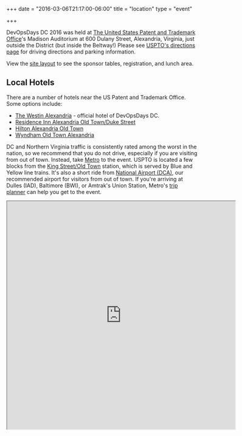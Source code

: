 +++
date = "2016-03-06T21:17:00-06:00"
title = "location"
type = "event"

+++

DevOpsDays DC 2016 was held at [The United States Patent and Trademark
Office](http://www.uspto.gov/)'s Madison Auditorium at 600 Dulany Street,
Alexandria, Virginia, just outside the District (but inside the Beltway!) Please
see [USPTO's directions
page](http://www.uspto.gov/about/contacts/locations/directions.jsp) for driving
directions and parking information.

View the [site layout](https://drive.google.com/open?id=0BwBlCaTaiDH-dnVTRXJfT3NBbEU)
to see the sponsor tables, registration, and lunch area.

## Local Hotels

There are a number of hotels near the US Patent and Trademark Office.  Some
options include:

* [The Westin Alexandria](http://www.westinalexandria.com/) - official hotel of
DevOpsDays DC.
* [Residence Inn Alexandria Old Town/Duke Street](http://www.marriott.com/hotels/travel/wasdk-residence-inn-alexandria-old-town-duke-street/)
* [Hilton Alexandria Old Town](http://www3.hilton.com/en/hotels/virginia/hilton-alexandria-old-town-DCAOTHF/index.html)
* [Wyndham Old Town Alexandria](https://www.extraholidays.com/washington-dc/wyndham-old-town-alexandria.aspx)

DC and Northern Virginia traffic is consistently rated among the worst in the
nation, so we recommend that you do not drive, especially if you are visiting
from out of town. Instead, take [Metro](http://www.wmata.com/) to the event.
USPTO is located a few blocks from the [King Street/Old
Town](http://www.wmata.com/rail/station_detail.cfm?station_id=48) station, which
is served by Blue and Yellow line trains. It's also a short ride from [National
Airport (DCA)](http://www.flyreagan.com/dca/reagan-national-airport), our
recommended airport for visitors from out of town. If you're arriving at Dulles
(IAD), Baltimore (BWI), or Amtrak's Union Station, Metro's [trip
planner](http://wmata.com/rider_tools/tripplanner/tripplanner_form_solo.cfm) can
help you get to the event.

<iframe src="https://mapsengine.google.com/map/u/1/embed?mid=zcit-DtM63bw.kAZtQP3FPqW8" width="600" height="600"></iframe>
